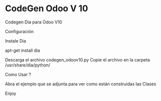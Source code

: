 # CodeGen Odoo V 10

Codegen Dia para Odoo V10

Configuración

Instale Dia

apt-get install dia

Descarga el archivo codegen_odoov10.py
Copie el archivo en la carpeta /usr/share/dia/python/

Como Usar ?

Abra el ejemplo que se adjunta para ver como están construidas las Clases

Enjoy
